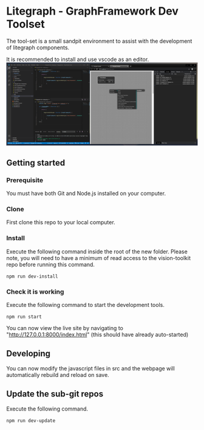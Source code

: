 # Litegraph - GraphFramework Dev Toolset
The tool-set is a small sandpit environment to assist with the development of litegraph components.  

It is recommended to install and use vscode as an editor. 
![Overview of dev tools](docs/images/overview.png)

## Getting started

### Prerequisite 
You must have both Git and Node.js installed on your computer.  

### Clone
First clone this repo to your local computer.

### Install
Execute the following command inside the root of the new folder.  Please note, you will need to have a minimum of read access to the vision-toolkit repo before running this command.
```
npm run dev-install
```

### Check it is working
Execute the following command to start the development tools.
```
npm run start
```

You can now view the live site by navigating to "http://127.0.0.1:8000/index.html" (this should have already auto-started)

## Developing
You can now modify the javascript files in src and the webpage will automatically rebuild and reload on save.

## Update the sub-git repos
Execute the following command.
```
npm run dev-update
```

